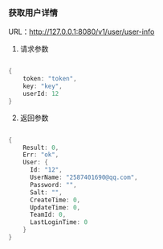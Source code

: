 ### 获取用户详情

URL：http://127.0.0.1:8080/v1/user/user-info

1. 请求参数

```go

{
    token: "token",
    key: "key",
    userId: 12
}

```

2. 返回参数

```go

{
    Result: 0,
    Err: "ok",
    User: {
      Id: "12",
      UserName: "2587401690@qq.com",
      Password: "",
      Salt: "",
      CreateTime: 0,
      UpdateTime: 0,
      TeamId: 0,
      LastLoginTime: 0
    }
}

```